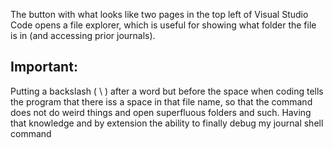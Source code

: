 The button with what looks like two pages in the top left of Visual Studio Code opens a file explorer, which is useful for showing what folder the file is in (and accessing prior journals).

## Important:
Putting a backslash ( \ ) after a word but before the space when coding tells the program that there iss a space in that file name, so that the command does not do weird things and open superfluous folders and such. Having that knowledge and by extension the ability to finally debug my journal shell command